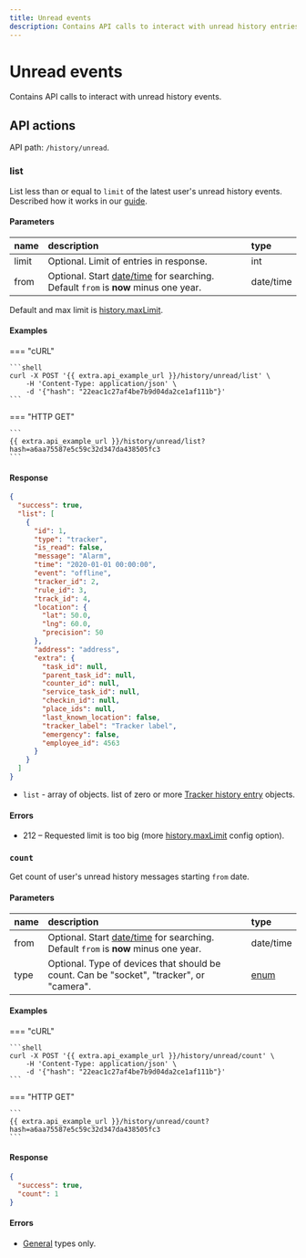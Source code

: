 ```yaml
---
title: Unread events
description: Contains API calls to interact with unread history entries.
---
```


# Unread events

Contains API calls to interact with unread history events.


## API actions

API path: `/history/unread`.

### list

List less than or equal to `limit` of the latest user's unread history events. Described how it works in our [guide](../../../guides/rules-notifications/work-with-notifications.md#all-unread-events-of-a-user).

#### Parameters

| name  | description                                                                                                                               | type      |
|:------|:------------------------------------------------------------------------------------------------------------------------------------------|:----------|
| limit | Optional. Limit of entries in response.                                                                                                   | int       |
| from  | Optional. Start [date/time](../../../getting-started/introduction.md#data-types) for searching. Default `from` is **now** minus one year. | date/time |

Default and max limit is [history.maxLimit](../dealer.md).

#### Examples

=== "cURL"

    ```shell
    curl -X POST '{{ extra.api_example_url }}/history/unread/list' \
        -H 'Content-Type: application/json' \
        -d '{"hash": "22eac1c27af4be7b9d04da2ce1af111b"}'
    ```
    
=== "HTTP GET"

    ```
    {{ extra.api_example_url }}/history/unread/list?hash=a6aa75587e5c59c32d347da438505fc3
    ```

#### Response

```json
{
  "success": true,
  "list": [
    {
      "id": 1,
      "type": "tracker",
      "is_read": false,
      "message": "Alarm",
      "time": "2020-01-01 00:00:00",
      "event": "offline",
      "tracker_id": 2,
      "rule_id": 3,
      "track_id": 4,
      "location": {
        "lat": 50.0,
        "lng": 60.0,
        "precision": 50
      },
      "address": "address",
      "extra": {
        "task_id": null,
        "parent_task_id": null,
        "counter_id": null,
        "service_task_id": null,
        "checkin_id": null,
        "place_ids": null,
        "last_known_location": false,
        "tracker_label": "Tracker label",
        "emergency": false,
        "employee_id": 4563
      }
    }
  ]
}
```

* `list` - array of objects. list of zero or more [Tracker history entry](index.md#tracker-history-entry) objects.

#### Errors

* 212 – Requested limit is too big (more [history.maxLimit](../dealer.md) config option).


### `count`

Get count of user's unread history messages starting `from` date.

#### Parameters

| name | description                                                                                                                                | type                                                        |
|:-----|:-------------------------------------------------------------------------------------------------------------------------------------------|:------------------------------------------------------------|
| from | Optional. Start [date/time](../../../getting-started/introduction.md#data-types) for searching.  Default `from` is **now** minus one year. | date/time                                                   |
| type | Optional. Type of devices that should be count. Can be "socket", "tracker", or "camera".                                                   | [enum](../../../getting-started/introduction.md#data-types) |

#### Examples

=== "cURL"

    ```shell
    curl -X POST '{{ extra.api_example_url }}/history/unread/count' \
        -H 'Content-Type: application/json' \
        -d '{"hash": "22eac1c27af4be7b9d04da2ce1af111b"}'
    ```
    
=== "HTTP GET"

    ```
    {{ extra.api_example_url }}/history/unread/count?hash=a6aa75587e5c59c32d347da438505fc3
    ```

#### Response

```json
{
  "success": true,
  "count": 1
}
```

#### Errors

* [General](../../../getting-started/errors.md#error-codes) types only.
